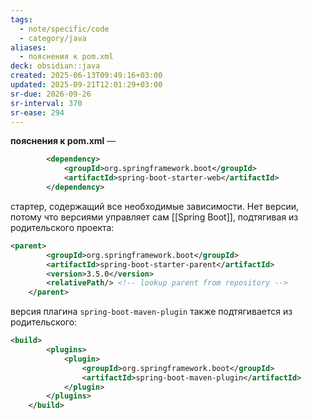 ```yaml
---
tags:
  - note/specific/code
  - category/java
aliases:
  - пояснения к pom.xml
deck: obsidian::java
created: 2025-06-13T09:49:16+03:00
updated: 2025-09-21T12:01:29+03:00
sr-due: 2026-09-26
sr-interval: 370
sr-ease: 294
---
```


**пояснения к pom.xml**
—
```xml
		<dependency>
			<groupId>org.springframework.boot</groupId>
			<artifactId>spring-boot-starter-web</artifactId>
		</dependency>
```
стартер, содержащий все необходимые зависимости. Нет версии, потому что версиями управляет сам [[Spring Boot]], подтягивая из родительского проекта:
```xml
<parent>
		<groupId>org.springframework.boot</groupId>
		<artifactId>spring-boot-starter-parent</artifactId>
		<version>3.5.0</version>
		<relativePath/> <!-- lookup parent from repository -->
	</parent>
```

версия плагина `spring-boot-maven-plugin` также подтягивается из родительского:
```xml
<build>
		<plugins>
			<plugin>
				<groupId>org.springframework.boot</groupId>
				<artifactId>spring-boot-maven-plugin</artifactId>
			</plugin>
		</plugins>
	</build>
```
